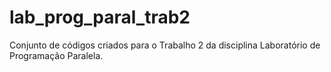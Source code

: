 # lab_prog_paral_trab2
Conjunto de códigos criados para o Trabalho 2 da disciplina Laboratório de Programação Paralela.
